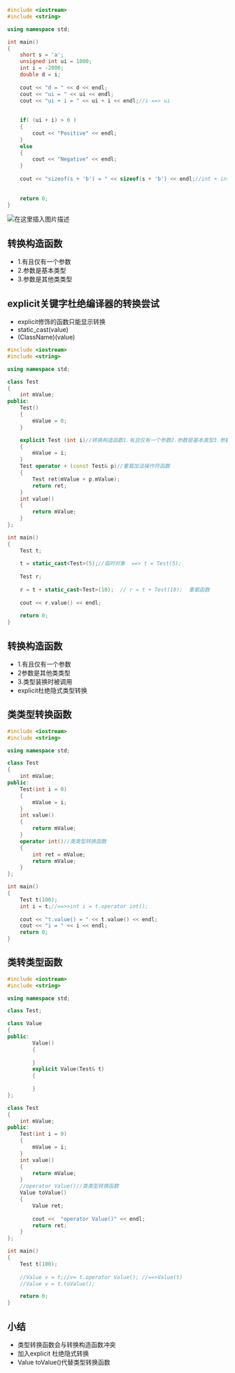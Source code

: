 ```cpp
#include <iostream>
#include <string>

using namespace std;

int main()
{   
    short s = 'a';
    unsigned int ui = 1000;
    int i = -2000;
    double d = i;
    
    cout << "d = " << d << endl;
    cout << "ui = " << ui << endl;
    cout << "ui + i = " << ui + i << endl;//i ==> ui
    
	
    if( (ui + i) > 0 )
    {
        cout << "Positive" << endl;
    }
    else
    {
        cout << "Negative" << endl;
    }
    
    cout << "sizeof(s + 'b') = " << sizeof(s + 'b') << endl;//int + int,int高效
    
	
    return 0;
}


```
![在这里插入图片描述](https://img-blog.csdnimg.cn/20200626184243549.png?x-oss-process=image/watermark,type_ZmFuZ3poZW5naGVpdGk,shadow_10,text_aHR0cHM6Ly9ibG9nLmNzZG4ubmV0L3dlaXhpbl80MjE3Mzk0OA==,size_16,color_FFFFFF,t_70)
## 转换构造函数
- 1.有且仅有一个参数
- 2.参数是基本类型
- 3.参数是其他类类型

##  explicit关键字杜绝编译器的转换尝试
- explicit修饰的函数只能显示转换
- static_cast<ClassName>(value)
- (ClassName)(value)

```cpp
#include <iostream>
#include <string>

using namespace std;

class Test
{
    int mValue;
public:
    Test()
    {
        mValue = 0;
    }

    explicit Test (int i)//转换构造函数1.有且仅有一个参数2.参数是基本类型3.参数是其他类型
    {
		mValue = i;
    }
	Test operator + (const Test& p)//重载加法操作符函数
	{
		Test ret(mValue + p.mValue);
		return ret;
	}
	int value()
	{
		return mValue;
	}
};

int main()
{   
    Test t;
    
	t = static_cast<Test>(5);//临时对象  ==> t = Test(5);
    
	Test r;
	
	r = t + static_cast<Test>(10);  // r = t + Test(10);  重载函数
	
	cout << r.value() << endl;
	
    return 0;
}

```

## 转换构造函数
- 1.有且仅有一个参数
- 2参数是其他类类型
- 3.类型装换时被调用
- explicit杜绝隐式类型转换


## 类类型转换函数

```cpp
#include <iostream>
#include <string>

using namespace std;

class Test
{
	int mValue;
public:
	Test(int i = 0)
	{
		mValue = i;
	}
	int value()
	{
		return mValue;
	}
	operator int()//类类型转换函数
	{
		int ret = mValue;
		return mValue;
	}
};

int main()
{   
	Test t(100);
	int i = t;//==>>int i = t.operator int();
	
    cout << "t.value() = " << t.value() << endl;
	cout << "i = " << i << endl; 
    return 0;
}
```

## 类转类型函数

```cpp
#include <iostream>
#include <string>

using namespace std;

class Test;

class Value
{
public:
		Value()
		{
			
		}
		explicit Value(Test& t)
		{
			
		}
};

class Test
{
	int mValue;
public:
	Test(int i = 0)
	{
		mValue = i;
	}
	int value()
	{
		return mValue;
	}
	//operator Value()//类类型转换函数
	Value toValue()
	{
		Value ret;
		
		cout <<  "operator Value()" << endl;
		return ret;
	}
};

int main()
{   
	Test t(100);
	
	//Value v = t;//v= t.operator Value(); //==>Value(t) 
	//Value v = t.toValue();

    return 0;
}

```

## 小结
- 类型转换函数会与转换构造函数冲突
- 加入explicit 杜绝隐式转换
- Value toValue()代替类型转换函数